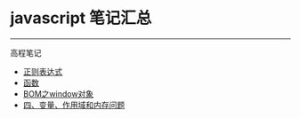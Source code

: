 # javascript 笔记汇总
------------------------
高程笔记
+ [正则表达式](./高程笔记/正则表达式（RegExp）.md)
+ [函数](./高程笔记/函数.md)
+ [BOM之window对象](./高程笔记/BOM之window对象/BOM之window对象.md)
+ [四、变量、作用域和内存问题](./高程笔记/四、变量、作用域和内存问题.md)